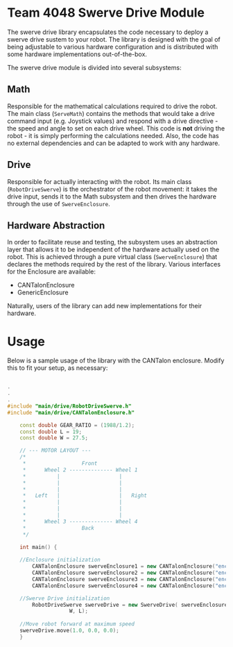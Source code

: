 # Team 4048 Swerve Drive Module
The swerve drive library encapsulates the code necessary to deploy a swerve drive sustem to your robot.
The library is designed with the goal of being adjustable to various hardware configuration and is distributed with some hardware implementations out-of-the-box.

The swerve drive module is divided into several subsystems:
## Math
Responsible for the mathematical calculations required to drive the robot.
The main class (`ServeMath`) contains the methods that would take a drive command input (e.g. Joystick
values) and respond with a drive directive - the speed and angle to set on each drive wheel.
This code is **not** driving the robot - it is simply performing the calculations needed. Also,
the code has no external dependencies and can be adapted to work with any hardware.
## Drive
Responsible for actually interacting with the robot. Its main class (`RobotDriveSwerve`)
is the orchestrator of the robot movement: it takes the drive input, sends it to the Math subsystem
and then drives the hardware through the use of `SwerveEnclosure`.
## Hardware Abstraction
In order to facilitate reuse and testing, the subsystem uses an abstraction layer that allows it to be independent of the hardware
actually used on the robot. This is achieved through a pure virtual class (`SwerveEnclosure`) that declares the
methods required by the rest of the library. Various interfaces for the Enclosure are available:
- CANTalonEnclosure
- GenericEnclosure

Naturally, users of the library can add new implementations for their hardware.

# Usage
Below is a sample usage of the library with the CANTalon enclosure. Modify this to fit your setup, as necessary:

```C++

.
.
.
#include "main/drive/RobotDriveSwerve.h"
#include "main/drive/CANTalonEnclosure.h"

    const double GEAR_RATIO = (1988/1.2);
    const double L = 19;
    const double W = 27.5;

    // --- MOTOR LAYOUT ---
    /*
	 *                  Front
	 *      Wheel 2 -------------- Wheel 1
	 *          |                   |
	 *          |                   |
	 *          |                   |
	 *   Left   |                   |   Right
	 *          |                   |
	 *          |                   |
	 *          |                   |
	 *      Wheel 3 -------------- Wheel 4
	 *                  Back
	 */

    int main() {
	
	//Enclosure initialization
        CANTalonEnclosure swerveEnclosure1 = new CANTalonEnclosure("enc 1", RobotMap::swerveDriveSpeedController1, RobotMap::swerveDriveCANTalon1, GEAR_RATIO);
        CANTalonEnclosure swerveEnclosure2 = new CANTalonEnclosure("enc 2", RobotMap::swerveDriveSpeedController2, RobotMap::swerveDriveCANTalon1, GEAR_RATIO);
        CANTalonEnclosure swerveEnclosure3 = new CANTalonEnclosure("enc 3", RobotMap::swerveDriveSpeedController3, RobotMap::swerveDriveCANTalon1, GEAR_RATIO);
        CANTalonEnclosure swerveEnclosure4 = new CANTalonEnclosure("enc 4", RobotMap::swerveDriveSpeedController4, RobotMap::swerveDriveCANTalon1, GEAR_RATIO);

	//Swerve Drive initialization
        RobotDriveSwerve swerveDrive = new SwerveDrive(	swerveEnclosure1, swerveEnclosure2, swerveEnclosure3, swerveEnclosure4,
					W, L);
	
	//Move robot forward at maximum speed
	swerveDrive.move(1.0, 0.0, 0.0);
    }

```